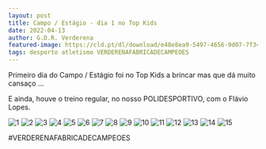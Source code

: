 ```yaml
---
layout: post
title: Campo / Estágio - dia 1 no Top Kids
date: 2022-04-13
author: G.D.R. Verderena
featured-image: https://cld.pt/dl/download/e48e8ea9-5497-4656-9d07-7f340b5457d4/10.jpg
tags: desporto atletismo VERDERENAFABRICADECAMPEOES
---
```


Primeiro dia do Campo / Estágio foi no Top Kids a brincar mas que dá muito cansaço ...

E ainda, houve o treino regular, no nosso POLIDESPORTIVO, com o Flávio Lopes.
  
![1](https://cld.pt/dl/download/7f081104-0cf9-472e-985e-b9479ed29c49/1.jpg)
![2](https://cld.pt/dl/download/b8755d96-3bf4-41fc-a8c4-04c544ff4562/2.jpg)
![3](https://cld.pt/dl/download/84613d8d-fa1d-42d4-83e8-ccd018e61309/3.jpg)
![4](https://cld.pt/dl/download/a1c99ee7-aee2-491a-9a95-d46bdb5963d2/4.jpg)
![5](https://cld.pt/dl/download/da4f5f1e-aa2d-47d2-967a-68711282e73e/5.jpg)
![6](https://cld.pt/dl/download/3b971cb1-e720-4230-b50a-6c90de219544/6.jpg)
![7](https://cld.pt/dl/download/86d924f0-5f02-44a5-93a9-4d343fc97191/7.jpg)
![8](https://cld.pt/dl/download/009d1208-a090-4ece-9fb6-d9098f34f1cc/8.jpg)
![9](https://cld.pt/dl/download/1867dd2c-0ef8-4306-9410-eab7563980f1/9.jpg)
![10](https://cld.pt/dl/download/e48e8ea9-5497-4656-9d07-7f340b5457d4/10.jpg)
![11](https://cld.pt/dl/download/f406c702-4b69-4f45-8db3-b214c50480f0/11.jpg)
![12](https://cld.pt/dl/download/8242e26e-1d62-4c75-a7b1-7b6e1743d955/12.jpg)
![13](https://cld.pt/dl/download/71ced41d-a4dd-4877-97bc-3dbdd936a575/13.jpg)
![14](https://cld.pt/dl/download/e50a1b09-8296-46a1-b052-bb2b454dce51/14.jpg)
![15](https://cld.pt/dl/download/fdeb6d70-2939-4bea-b6e9-332d80cdcdb8/15.jpg)

#VERDERENAFABRICADECAMPEOES
